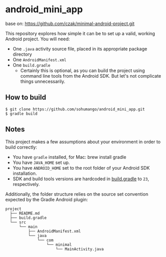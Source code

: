# android_mini_app

base on: https://github.com/czak/minimal-android-project.git

This repository explores how simple it can be to set up a valid,
working Android project. You will need:

* One `.java` activity source file, placed in its appropriate package
  directory
* One `AndroidManifest.xml`
* One `build.gradle`
  * Certainly this is optional, as you can build the project using
    command line tools from the Android SDK. But let's not complicate
    things unnecessarily.

## How to build

```
$ git clone https://github.com/sohumango/android_mini_app.git
$ gradle build
```

## Notes

[Gradle Wrapper]: https://gradle.org/docs/current/userguide/gradle_wrapper.html
[build.gradle]: build.gradle

This project makes a few assumptions about your environment in order
to build correctly:

* You have `gradle` installed, for Mac: brew install gradle
* You have `JAVA_HOME` set up.
* You have `ANDROID_HOME` set to the root folder of your Android SDK installation.
* SDK and build tools versions are hardcoded in [build.gradle][] to `23`, respectively.

Additionally, the folder structure relies on the source set convention
expected by the Gradle Android plugin:

```
project
  ├── README.md
  ├── build.gradle
  └── src
      └── main
          ├── AndroidManifest.xml
          └── java
              └── com
                  └── minimal
                      └── MainActivity.java
```
